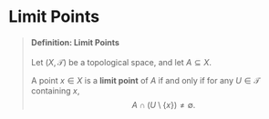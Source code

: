 # Limit Points

> #### Definition: Limit Points
>
> Let $(X, \mathcal T)$ be a topological space, and let $A \subseteq X$.
>
> A point $x \in X$ is a **limit point** of $A$ if and only if for any $U \in \mathcal T$ containing $x$,
> $$
> A \cap (U \setminus \{x\}) \ne \emptyset.
> $$